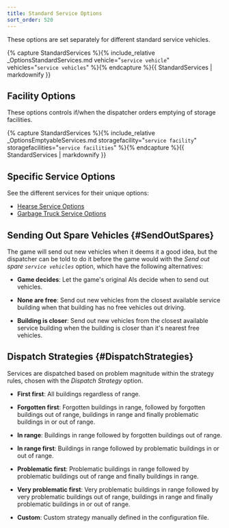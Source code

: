 ```yaml
---
title: Standard Service Options
sort_order: 520
---
```

These options are set separately for different standard service vehicles.

{% capture StandardServices %}{% include_relative _OptionsStandardServices.md vehicle="`service vehicle`" vehicles="`service vehicles`" %}{% endcapture %}{{ StandardServices | markdownify }}

## Facility Options

These options controls if/when the dispatcher orders emptying of storage facilities.

{% capture StandardServices %}{% include_relative _OptionsEmptyableServices.md storagefacility="`service facility`" storagefacilities="`service facilities`" %}{% endcapture %}{{ StandardServices | markdownify }}

## Specific Service Options

See the different services for their unique options:

- [Hearse Service Options](ServiceHearses.html#Options)
- [Garbage Truck Service Options](ServiceGarbageTrucks.html#Options)

## Sending Out Spare Vehicles {#SendOutSpares}

The game will send out new vehicles when it deems it a good idea, but the dispatcher can be told to do it before the game would with the *Send out spare `service vehicles`* option, which have the following alternatives:

- **Game decides**: 
  Let the game's original AIs decide when to send out vehicles.

- **None are free**: 
  Send out new vehicles from the closest available service building when that building has no free vehicles out driving.

- **Building is closer**: 
  Send out new vehicles from the closest available service building when the building is closer than it's nearest free vehicles.

## Dispatch Strategies {#DispatchStrategies}

Services are dispatched based on problem magnitude within the strategy rules, chosen with the *Dispatch Strategy* option. 

- **First first**: 
  All buildings regardless of range.

- **Forgotten first**: 
  Forgotten buildings in range, followed by forgotten buildings out of range, buildings in range and finally problematic buildings in or out of range.

- **In range**: 
  Buildings in range followed by forgotten buildings out of range.

- **In range first**: 
  Buildings in range followed by problematic buildings in or out of range.

- **Problematic first**: 
  Problematic buildings in range followed by problematic buildings out of range and finally buildings in range.

- **Very problematic first**: 
  Very problematic buildings in range followed by very problematic buildings out of range, buildings in range and finally problematic buildings in or out of range.

- **Custom**: 
  Custom strategy manually defined in the configuration file.